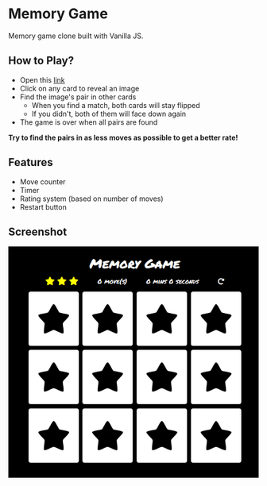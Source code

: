# Memory Game
Memory game clone built with Vanilla JS.

## How to Play?
* Open this [link](https://jadeifurung.me/memory-game/)
* Click on any card to reveal an image
* Find the image's pair in other cards
    * When you find a match, both cards will stay flipped
    * If you didn't, both of them will face down again
* The game is over when all pairs are found

**Try to find the pairs in as less moves as possible to get a better rate!**

## Features
* Move counter
* Timer
* Rating system (based on number of moves)
* Restart button

## Screenshot
<img src="./images/ss-readme-memory-game.png"
    alt="Screenshot" />